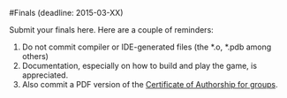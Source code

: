#Finals  (deadline: 2015-03-XX)

Submit your finals here. Here are a couple of reminders:

1. Do not commit compiler or IDE-generated files (the *.o, *.pdb among others)
2. Documentation, especially on how to build and play the game, is appreciated.
3. Also commit a PDF version of the [Certificate of Authorship for groups](http://www.admu.edu.ph/ls/sose/iscs/downloads).